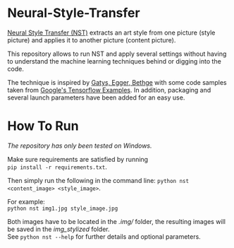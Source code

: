 # Neural-Style-Transfer
[Neural Style Transfer (NST)](https://arxiv.org/abs/1508.06576) extracts an art style from one picture (style picture) and applies it to another picture (content picture). 

This repository allows to run NST and apply several settings without having to understand the machine learning techniques behind or digging into the code. 

The technique is inspired by [Gatys, Egger, Bethge](https://arxiv.org/abs/1508.06576) with some code samples taken from [Google's Tensorflow Examples](https://github.com/tensorflow/docs/blob/master/site/en/tutorials/generative/style_transfer.ipynb). In addition, packaging and several launch parameters have been added for an easy use.

# How To Run
_The repository has only been tested on Windows._

Make sure requirements are satisfied by running  
`pip install -r requirements.txt`.

Then simply run the following in the command line:
`python nst <content_image> <style_image>`.  

For example:  
`python nst img1.jpg style_image.jpg`  

Both images have to be located in the *.img/* folder, the resulting images will be saved in the *img_stylized* folder.  
See `python nst --help` for further details and optional parameters.
